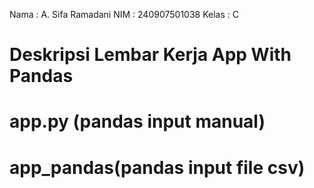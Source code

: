 Nama        : A. Sifa Ramadani
NIM         : 240907501038
Kelas       : C

# Deskripsi Lembar Kerja App With Pandas
# app.py (pandas input manual)
# app_pandas(pandas input file csv)